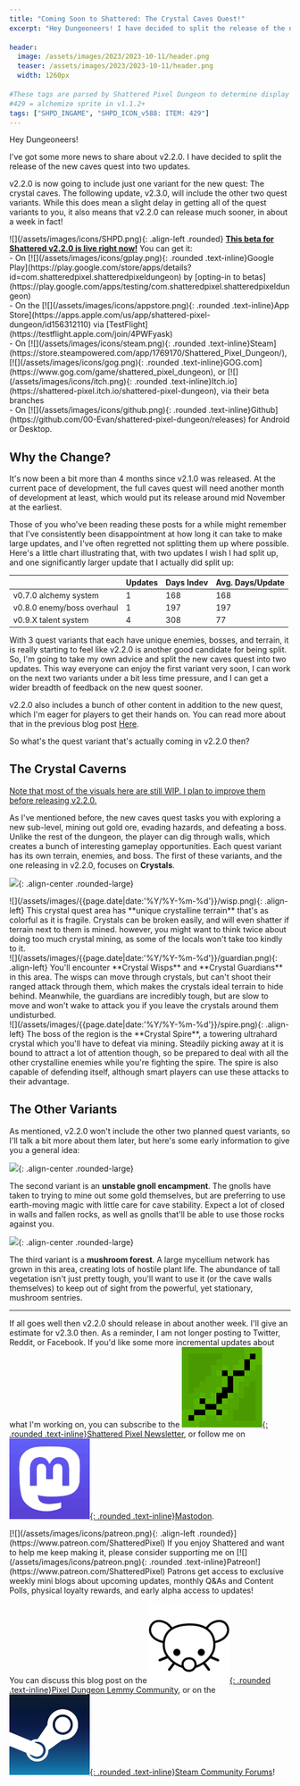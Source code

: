 ```yaml
---
title: "Coming Soon to Shattered: The Crystal Caves Quest!"
excerpt: "Hey Dungeoneers! I have decided to split the release of the new caves quest into two updates. v2.2.0 is now going to include just one variant for the new quest: The crystal caves. While this does mean a slight delay in getting all of the quest variants to you, it also means that v2.2.0 can release much sooner, in about a week in fact!"

header:
  image: /assets/images/2023/2023-10-11/header.png
  teaser: /assets/images/2023/2023-10-11/header.png
  width: 1260px

#These tags are parsed by Shattered Pixel Dungeon to determine display in its news feed
#429 = alchemize sprite in v1.1.2+
tags: ["SHPD_INGAME", "SHPD_ICON_v588: ITEM: 429"]
---
```


Hey Dungeoneers!

I've got some more news to share about v2.2.0. I have decided to split the release of the new caves quest into two updates.

v2.2.0 is now going to include just one variant for the new quest: The crystal caves. The following update, v2.3.0, will include the other two quest variants. While this does mean a slight delay in getting all of the quest variants to you, it also means that v2.2.0 can release much sooner, in about a week in fact!

<div markdown="1" class="img-text">
![](/assets/images/icons/SHPD.png){: .align-left .rounded} <b><u>This beta for Shattered v2.2.0 is live right now!</u></b> You can get it:<br>- On [![](/assets/images/icons/gplay.png){: .rounded .text-inline}Google Play](https://play.google.com/store/apps/details?id=com.shatteredpixel.shatteredpixeldungeon) by [opting-in to betas](https://play.google.com/apps/testing/com.shatteredpixel.shatteredpixeldungeon)<br>- On the [![](/assets/images/icons/appstore.png){: .rounded .text-inline}App Store](https://apps.apple.com/us/app/shattered-pixel-dungeon/id156312110) via [TestFlight](https://testflight.apple.com/join/4PWFyask)<br>- On [![](/assets/images/icons/steam.png){: .rounded .text-inline}Steam](https://store.steampowered.com/app/1769170/Shattered_Pixel_Dungeon/), [![](/assets/images/icons/gog.png){: .rounded .text-inline}GOG.com](https://www.gog.com/game/shattered_pixel_dungeon), or [![](/assets/images/icons/itch.png){: .rounded .text-inline}Itch.io](https://shattered-pixel.itch.io/shattered-pixel-dungeon), via their beta branches<br>- On [![](/assets/images/icons/github.png){: .rounded .text-inline}Github](https://github.com/00-Evan/shattered-pixel-dungeon/releases) for Android or Desktop.
</div>

## Why the Change?

It's now been a bit more than 4 months since v2.1.0 was released. At the current pace of development, the full caves quest will need another month of development at least, which would put its release around mid November at the earliest. 

Those of you who've been reading these posts for a while might remember that I've consistently been disappointment at how long it can take to make large updates, and I've often regretted not splitting them up where possible. Here's a little chart illustrating that, with two updates I wish I had split up, and one significantly larger update that I actually did split up:


|                            | Updates   | Days Indev  | Avg. Days/Update |
|----------------------------|-----------|-------------|------------------|
| v0.7.0 alchemy system      | 1         | 168         | 168              |
| v0.8.0 enemy/boss overhaul | 1         | 197         | 197              |
| v0.9.X talent system       | 4         | 308         | 77               |

With 3 quest variants that each have unique enemies, bosses, and terrain, it is really starting to feel like v2.2.0 is another good candidate for being split. So, I'm going to take my own advice and split the new caves quest into two updates. This way everyone can enjoy the first variant very soon, I can work on the next two variants under a bit less time pressure, and I can get a wider breadth of feedback on the new quest sooner.

v2.2.0 also includes a bunch of other content in addition to the new quest, which I'm eager for players to get their hands on. You can read more about that in the previous blog post [Here](/blog/coming-soon-to-shattered-a-new-quest-eventually.html).

So what's the quest variant that's actually coming in v2.2.0 then?

## The Crystal Caverns

<u>Note that most of the visuals here are still WIP. I plan to improve them before releasing v2.2.0.</u>

As I've mentioned before, the new caves quest tasks you with exploring a new sub-level, mining out gold ore, evading hazards, and defeating a boss. Unlike the rest of the dungeon, the player can dig through walls, which creates a bunch of interesting gameplay opportunities. Each quest variant has its own terrain, enemies, and boss. The first of these variants, and the one releasing in v2.2.0, focuses on **Crystals**.

![](/assets/images/{{page.date|date:'%Y/%Y-%m-%d'}}/crystal-mine.png){: .align-center .rounded-large}

<div markdown="1" class="img-text">
![](/assets/images/{{page.date|date:'%Y/%Y-%m-%d'}}/wisp.png){: .align-left}
This crystal quest area has **unique crystalline terrain** that's as colorful as it is fragile. Crystals can be broken easily, and will even shatter if terrain next to them is mined. however, you might want to think twice about doing too much crystal mining, as some of the locals won't take too kindly to it.
</div>

<div markdown="1" class="img-text">
![](/assets/images/{{page.date|date:'%Y/%Y-%m-%d'}}/guardian.png){: .align-left}
You'll encounter **Crystal Wisps** and **Crystal Guardians** in this area. The wisps can move through crystals, but can't shoot their ranged attack through them, which makes the crystals ideal terrain to hide behind. Meanwhile, the guardians are incredibly tough, but are slow to move and won't wake to attack you if you leave the crystals around them undisturbed.
</div>

<div markdown="1" class="img-text">
![](/assets/images/{{page.date|date:'%Y/%Y-%m-%d'}}/spire.png){: .align-left}
The boss of the region is the **Crystal Spire**, a towering ultrahard crystal which you'll have to defeat via mining. Steadily picking away at it is bound to attract a lot of attention though, so be prepared to deal with all the other crystalline enemies while you're fighting the spire. The spire is also capable of defending itself, although smart players can use these attacks to their advantage.
</div>

## The Other Variants

As mentioned, v2.2.0 won't include the other two planned quest variants, so I'll talk a bit more about them later, but here's some early information to give you a general idea:

![](/assets/images/{{page.date|date:'%Y/%Y-%m-%d'}}/gnoll-mine.png){: .align-center .rounded-large}

The second variant is an **unstable gnoll encampment**. The gnolls have taken to trying to mine out some gold themselves, but are preferring to use earth-moving magic with little care for cave stability. Expect a lot of closed in walls and fallen rocks, as well as gnolls that'll be able to use those rocks against you.

![](/assets/images/{{page.date|date:'%Y/%Y-%m-%d'}}/fungi-mine.png){: .align-center .rounded-large}

The third variant is a **mushroom forest**. A large mycellium network has grown in this area, creating lots of hostile plant life. The abundance of tall vegetation isn't just pretty tough, you'll want to use it (or the cave walls themselves) to keep out of sight from the powerful, yet stationary, mushroom sentries.

---

If all goes well then v2.2.0 should release in about another week. I'll give an estimate for v2.3.0 then. As a reminder, I am not longer posting to Twitter, Reddit, or Facebook. If you'd like some more incremental updates about what I'm working on, you can subscribe to the [![](/assets/images/icons/avatar.png){: .rounded .text-inline}Shattered Pixel Newsletter](/newsletter), or follow me on [![](/assets/images/icons/mastodon.png){: .rounded .text-inline}Mastodon](https://mastodon.gamedev.place/@ShatteredPixel).

<div markdown="1" class="img-text">
[![](/assets/images/icons/patreon.png){: .align-left .rounded}](https://www.patreon.com/ShatteredPixel) If you enjoy Shattered and want to help me keep making it, please consider supporting me on [![](/assets/images/icons/patreon.png){: .rounded .text-inline}Patreon!](https://www.patreon.com/ShatteredPixel) Patrons get access to exclusive weekly mini blogs about upcoming updates, monthly Q&As and Content Polls, physical loyalty rewards, and early alpha access to updates!
</div>

You can discuss this blog post on the [![](/assets/images/icons/lemmy.png){: .rounded .text-inline}Pixel Dungeon Lemmy Community](https://lemmy.world/post/6651881), or on the [![](/assets/images/icons/steam.png){: .rounded .text-inline}Steam Community Forums](https://steamcommunity.com/app/1769170/eventcomments/3909745662429093985)!